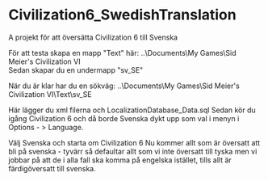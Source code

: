 # Civilization6_SwedishTranslation
A projekt för att översätta Civilization 6 till Svenska

För att testa skapa en mapp "Text" här: 
..\Documents\My Games\Sid Meier's Civilization VI\
Sedan skapar du en undermapp "sv_SE"

När du är klar har du en sökväg:
..\Documents\My Games\Sid Meier's Civilization VI\Text\sv_SE

Här lägger du xml filerna och LocalizationDatabase_Data.sql
Sedan kör du igång Civilization 6 och då borde Svenska dykt upp som val i menyn i Options - > Language. 

Välj Svenska och starta om Civilization 6 
Nu kommer allt som är översatt att bli på svenska - tyvärr så defaultar allt som vi inte översatt till tyska men vi jobbar på att de i alla fall ska komma på engelska istället, tills allt är färdigöversatt till svenska.
